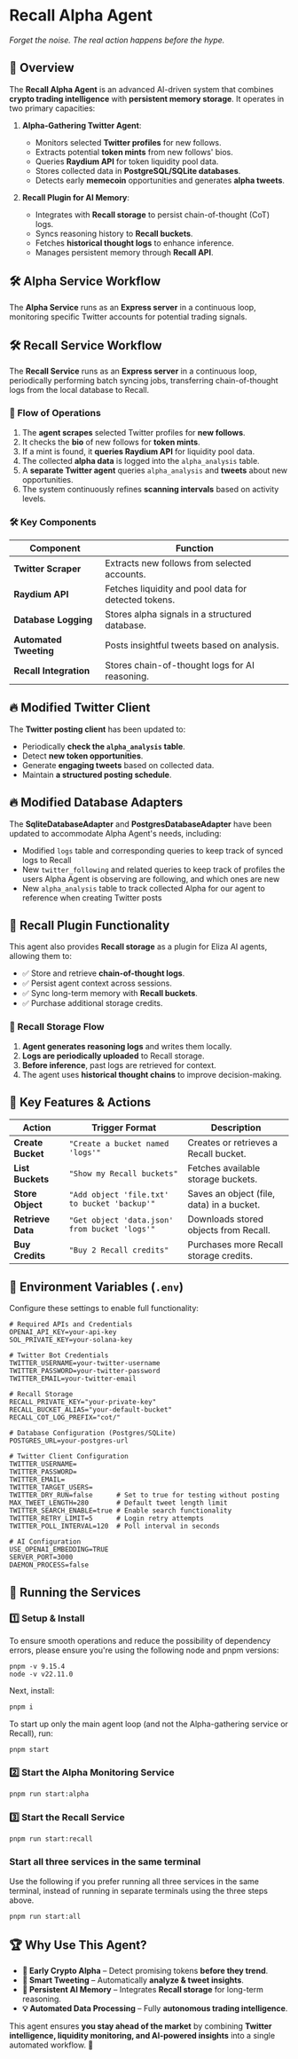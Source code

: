 # Recall Alpha Agent

_Forget the noise. The real action happens before the hype._

## 🚀 Overview

The **Recall Alpha Agent** is an advanced AI-driven system that combines **crypto trading intelligence** with **persistent memory storage**. It operates in two primary capacities:

1. **Alpha-Gathering Twitter Agent**:

   - Monitors selected **Twitter profiles** for new follows.
   - Extracts potential **token mints** from new follows' bios.
   - Queries **Raydium API** for token liquidity pool data.
   - Stores collected data in **PostgreSQL/SQLite databases**.
   - Detects early **memecoin** opportunities and generates **alpha tweets**.

2. **Recall Plugin for AI Memory**:
   - Integrates with **Recall storage** to persist chain-of-thought (CoT) logs.
   - Syncs reasoning history to **Recall buckets**.
   - Fetches **historical thought logs** to enhance inference.
   - Manages persistent memory through **Recall API**.

## 🛠 Alpha Service Workflow

The **Alpha Service** runs as an **Express server** in a continuous loop, monitoring specific Twitter accounts for potential trading signals.

## 🛠 Recall Service Workflow

The **Recall Service** runs as an **Express server** in a continuous loop, periodically performing batch syncing jobs, transferring chain-of-thought logs from the local database to Recall.

### **🔄 Flow of Operations**

1. The **agent scrapes** selected Twitter profiles for **new follows**.
2. It checks the **bio** of new follows for **token mints**.
3. If a mint is found, it **queries Raydium API** for liquidity pool data.
4. The collected **alpha data** is logged into the `alpha_analysis` table.
5. A **separate Twitter agent** queries `alpha_analysis` and **tweets** about new opportunities.
6. The system continuously refines **scanning intervals** based on activity levels.

### **🛠 Key Components**

| **Component**          | **Function**                                         |
| ---------------------- | ---------------------------------------------------- |
| **Twitter Scraper**    | Extracts new follows from selected accounts.         |
| **Raydium API**        | Fetches liquidity and pool data for detected tokens. |
| **Database Logging**   | Stores alpha signals in a structured database.       |
| **Automated Tweeting** | Posts insightful tweets based on analysis.           |
| **Recall Integration** | Stores chain-of-thought logs for AI reasoning.       |

## 🔥 **Modified Twitter Client**

The **Twitter posting client** has been updated to:

- Periodically **check the `alpha_analysis` table**.
- Detect **new token opportunities**.
- Generate **engaging tweets** based on collected data.
- Maintain **a structured posting schedule**.

## 🔥 **Modified Database Adapters**

The **SqliteDatabaseAdapter** and **PostgresDatabaseAdapter** have been updated to accommodate Alpha Agent's needs, including:

- Modified `logs` table and corresponding queries to keep track of synced logs to Recall
- New `twitter_following` and related queries to keep track of profiles the users Alpha Agent is observing are following, and which ones are new
- New `alpha_analysis` table to track collected Alpha for our agent to reference when creating Twitter posts

## 📌 Recall Plugin Functionality

This agent also provides **Recall storage** as a plugin for Eliza AI agents, allowing them to:

- ✅ Store and retrieve **chain-of-thought logs**.
- ✅ Persist agent context across sessions.
- ✅ Sync long-term memory with **Recall buckets**.
- ✅ Purchase additional storage credits.

### **🔄 Recall Storage Flow**

1. **Agent generates reasoning logs** and writes them locally.
2. **Logs are periodically uploaded** to Recall storage.
3. **Before inference**, past logs are retrieved for context.
4. The agent uses **historical thought chains** to improve decision-making.

## 📌 **Key Features & Actions**

| **Action**        | **Trigger Format**                            | **Description**                           |
| ----------------- | --------------------------------------------- | ----------------------------------------- |
| **Create Bucket** | `"Create a bucket named 'logs'"`              | Creates or retrieves a Recall bucket.     |
| **List Buckets**  | `"Show my Recall buckets"`                    | Fetches available storage buckets.        |
| **Store Object**  | `"Add object 'file.txt' to bucket 'backup'"`  | Saves an object (file, data) in a bucket. |
| **Retrieve Data** | `"Get object 'data.json' from bucket 'logs'"` | Downloads stored objects from Recall.     |
| **Buy Credits**   | `"Buy 2 Recall credits"`                      | Purchases more Recall storage credits.    |

## 📌 **Environment Variables (`.env`)**

Configure these settings to enable full functionality:

```dotenv
# Required APIs and Credentials
OPENAI_API_KEY=your-api-key
SOL_PRIVATE_KEY=your-solana-key

# Twitter Bot Credentials
TWITTER_USERNAME=your-twitter-username
TWITTER_PASSWORD=your-twitter-password
TWITTER_EMAIL=your-twitter-email

# Recall Storage
RECALL_PRIVATE_KEY="your-private-key"
RECALL_BUCKET_ALIAS="your-default-bucket"
RECALL_COT_LOG_PREFIX="cot/"

# Database Configuration (Postgres/SQLite)
POSTGRES_URL=your-postgres-url

# Twitter Client Configuration
TWITTER_USERNAME=
TWITTER_PASSWORD=
TWITTER_EMAIL=
TWITTER_TARGET_USERS=
TWITTER_DRY_RUN=false      # Set to true for testing without posting
MAX_TWEET_LENGTH=280       # Default tweet length limit
TWITTER_SEARCH_ENABLE=true # Enable search functionality
TWITTER_RETRY_LIMIT=5      # Login retry attempts
TWITTER_POLL_INTERVAL=120  # Poll interval in seconds

# AI Configuration
USE_OPENAI_EMBEDDING=TRUE
SERVER_PORT=3000
DAEMON_PROCESS=false
```

## 🚀 **Running the Services**

### **1️⃣ Setup & Install**

To ensure smooth operations and reduce the possibility of dependency errors, please ensure you're using the following node and pnpm versions:

```
pnpm -v 9.15.4
node -v v22.11.0
```

Next, install:

```bash
pnpm i
```

To start up only the main agent loop (and not the Alpha-gathering service or Recall), run:

```
pnpm start
```

### **2️⃣ Start the Alpha Monitoring Service**

```bash
pnpm run start:alpha
```

### **3️⃣ Start the Recall Service**

```bash
pnpm run start:recall
```

### **Start all three services in the same terminal**

Use the following if you prefer running all three services in the same terminal, instead of running in separate terminals using the three steps above.

```bash
pnpm run start:all
```

## 🏆 **Why Use This Agent?**

- **🚀 Early Crypto Alpha** – Detect promising tokens **before they trend**.
- **🤖 Smart Tweeting** – Automatically **analyze & tweet insights**.
- **🧠 Persistent AI Memory** – Integrates **Recall storage** for long-term reasoning.
- **💡 Automated Data Processing** – Fully **autonomous trading intelligence**.

This agent ensures **you stay ahead of the market** by combining **Twitter intelligence, liquidity monitoring, and AI-powered insights** into a single automated workflow. 🎯
